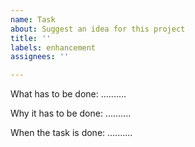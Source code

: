 ```yaml
---
name: Task
about: Suggest an idea for this project
title: ''
labels: enhancement
assignees: ''

---
```


What has to be done:
..........

Why it has to be done:
..........

When the task is done:
..........
